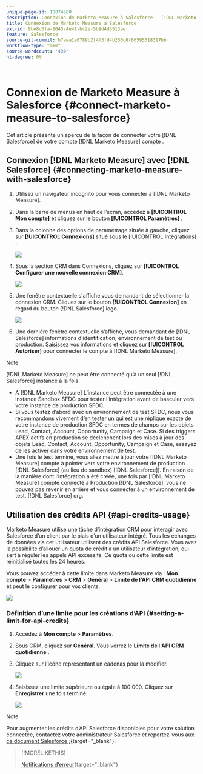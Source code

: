 ```yaml
---
unique-page-id: 18874580
description: Connexion de Marketo Measure à Salesforce - [!DNL Marketo Measure] - Documentation du produit
title: Connexion de Marketo Measure à Salesforce
exl-id: 9be8d3fa-1045-4e41-bc2e-5b9d4d3513ae
feature: Salesforce
source-git-commit: b7aea1e0789b2f4f3fd4b250c0f66595618317bb
workflow-type: tm+mt
source-wordcount: '430'
ht-degree: 0%

---
```


# Connexion de Marketo Measure à Salesforce {#connect-marketo-measure-to-salesforce}

Cet article présente un aperçu de la façon de connecter votre [!DNL Salesforce] de votre compte [!DNL Marketo Measure] compte .

## Connexion [!DNL Marketo Measure] avec [!DNL Salesforce] {#connecting-marketo-measure-with-salesforce}

1. Utilisez un navigateur incognito pour vous connecter à [!DNL Marketo Measure].

1. Dans la barre de menus en haut de l’écran, accédez à **[!UICONTROL Mon compte]** et cliquez sur le bouton **[!UICONTROL Paramètres]** .

1. Dans la colonne des options de paramétrage située à gauche, cliquez sur **[!UICONTROL Connexions]** situé sous le [!UICONTROL Intégrations] .

   ![](assets/connect-marketo-measure-to-salesforce-1.png)

1. Sous la section CRM dans Connexions, cliquez sur **[!UICONTROL Configurer une nouvelle connexion CRM]**.

   ![](assets/connect-marketo-measure-to-salesforce-2.png)

1. Une fenêtre contextuelle s&#39;affiche vous demandant de sélectionner la connexion CRM. Cliquez sur le bouton **[!UICONTROL Connexion]** en regard du bouton [!DNL Salesforce] logo.

   ![](assets/connect-marketo-measure-to-salesforce-3.png)

1. Une dernière fenêtre contextuelle s’affiche, vous demandant de [!DNL Salesforce] informations d’identification, environnement de test ou production. Saisissez vos informations et cliquez sur **[!UICONTROL Autoriser]** pour connecter le compte à [!DNL Marketo Measure].

>[!NOTE]
>
>[!DNL Marketo Measure] ne peut être connecté qu’à un seul [!DNL Salesforce] instance à la fois.
>
>* A [!DNL Marketo Measure] L’instance peut être connectée à une instance Sandbox SFDC pour tester l’intégration avant de basculer vers votre instance de production SFDC.
>* Si vous testez d’abord avec un environnement de test SFDC, nous vous recommandons vivement d’en tester un qui est une réplique exacte de votre instance de production SFDC en termes de champs sur les objets Lead, Contact, Account, Opportunity, Campaign et Case. Si des triggers APEX actifs en production se déclenchent lors des mises à jour des objets Lead, Contact, Account, Opportunity, Campaign et Case, essayez de les activer dans votre environnement de test.
>* Une fois le test terminé, vous allez mettre à jour votre [!DNL Marketo Measure] compte à pointer vers votre environnement de production [!DNL Salesforce] (au lieu de sandbox) [!DNL Salesforce]). En raison de la manière dont l’intégration a été créée, une fois par [!DNL Marketo Measure] compte connecté à Production [!DNL Salesforce], vous ne pouvez pas revenir en arrière et vous connecter à un environnement de test. [!DNL Salesforce] org.

## Utilisation des crédits API {#api-credits-usage}

Marketo Measure utilise une tâche d’intégration CRM pour interagir avec Salesforce d’un client par le biais d’un utilisateur intégré. Tous les échanges de données via cet utilisateur utilisent des crédits API Salesforce. Vous avez la possibilité d’allouer un quota de crédit à un utilisateur d’intégration, qui sert à réguler les appels API excessifs. Ce quota ou cette limite est réinitialisé toutes les 24 heures.

Vous pouvez accéder à cette limite dans Marketo Measure via : **Mon compte** > **Paramètres** > **CRM** > **Général** > **Limite de l&#39;API CRM quotidienne** et peut le configurer pour vos clients.

![](assets/connect-marketo-measure-to-salesforce-4.png)

### Définition d’une limite pour les créations d’API {#setting-a-limit-for-api-credits}

1. Accédez à **Mon compte** > **Paramètres**.

1. Sous CRM, cliquez sur **Général**. Vous verrez le **Limite de l&#39;API CRM quotidienne** .

1. Cliquez sur l’icône représentant un cadenas pour la modifier.

   ![](assets/connect-marketo-measure-to-salesforce-5.png)

1. Saisissez une limite supérieure ou égale à 100 000. Cliquez sur **Enregistrer** une fois terminé.

   ![](assets/connect-marketo-measure-to-salesforce-6.png)

>[!NOTE]
>
>Pour augmenter les crédits d’API Salesforce disponibles pour votre solution connectée, contactez votre administrateur Salesforce et reportez-vous aux [ce document Salesforce ;](https://developer.salesforce.com/docs/atlas.en-us.salesforce_app_limits_cheatsheet.meta/salesforce_app_limits_cheatsheet/salesforce_app_limits_platform_api.htm){target="_blank"}.

>[!MORELIKETHIS]
>
>[Notifications d’erreur](/help/configuration-and-setup/getting-started-with-marketo-measure/error-notifications.md){target="_blank"}
